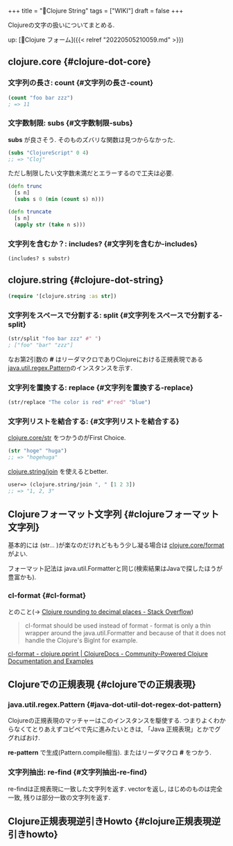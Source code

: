 +++
title = "📝Clojure String"
tags = ["WIKI"]
draft = false
+++

Clojureの文字の扱いについてまとめる.

up: [📝Clojure フォーム]({{< relref "20220505210059.md" >}})


## clojure.core {#clojure-dot-core}


### 文字列の長さ: **count** {#文字列の長さ-count}

```clojure
(count "foo bar zzz")
; => 11
```


### 文字数制限: subs {#文字数制限-subs}

**subs** が良さそう. そのものズバリな関数は見つからなかった.

```clojure
(subs "ClojureScript" 0 4)
;; => "Cloj"
```

ただし制限したい文字数未満だとエラーするので工夫は必要.

```clojure
(defn trunc
  [s n]
  (subs s 0 (min (count s) n)))

(defn truncate
  [s n]
  (apply str (take n s)))
```


### 文字列を含むか？: includes? {#文字列を含むか-includes}

```clojure
(includes? s substr)
```


## clojure.string {#clojure-dot-string}

```clojure
(require '[clojure.string :as str])
```


### 文字列をスペースで分割する: split {#文字列をスペースで分割する-split}

```clojure
(str/split "foo bar zzz" #" ")
; ["foo" "bar" "zzz"]
```

なお第2引数の **#** はリーダマクロでありClojureにおける正規表現である [java.util.regex.Pattern](#java-dot-util-dot-regex-dot-pattern)のインスタンスを示す.


### 文字列を置換する: replace {#文字列を置換する-replace}

```clojure
(str/replace "The color is red" #"red" "blue")
```


### 文字列リストを結合する: {#文字列リストを結合する}

[clojure.core/str](https://clojuredocs.org/clojure.core/str) をつかうのがFirst Choice.

```clojure
(str "hoge" "huga")
;; => "hogehuga"
```

[clojure.string/join](https://clojuredocs.org/clojure.string/join) を使えるとbetter.

```clojure
user=> (clojure.string/join ", " [1 2 3])
;; => "1, 2, 3"
```


## Clojureフォーマット文字列 {#clojureフォーマット文字列}

基本的には (str... )が楽なのだけれどももう少し凝る場合は [clojure.core/format](https://clojuredocs.org/clojure.core/format) がよい.

フォーマット記法は java.util.Formatterと同じ(検索結果はJavaで探したほうが豊富かも).


### cl-format {#cl-format}

とのこと(-> [Clojure rounding to decimal places - Stack Overflow](https://stackoverflow.com/questions/10751638/clojure-rounding-to-decimal-places))

> cl-format should be used instead of format - format is only a thin wrapper around the java.util.Formatter and because of that it does not handle the Clojure's BigInt for example.

[cl-format - clojure.pprint | ClojureDocs - Community-Powered Clojure Documentation and Examples](https://clojuredocs.org/clojure.pprint/cl-format)


## Clojureでの正規表現 {#clojureでの正規表現}


### java.util.regex.Pattern {#java-dot-util-dot-regex-dot-pattern}

Clojureの正規表現のマッチャーはこのインスタンスを駆使する. つまりよくわからなくてとりあえずコピペで先に進みたいときは, 「Java 正規表現」とかでググればおけ.

**re-pattern** で生成(Pattern.compile相当). またはリーダマクロ **#** をつかう.


### 文字列抽出: re-find {#文字列抽出-re-find}

re-findは正規表現に一致した文字列を返す. vectorを返し, はじめのものは完全一致, 残りは部分一致の文字列を返す.


## Clojure正規表現逆引きHowto {#clojure正規表現逆引きhowto}
